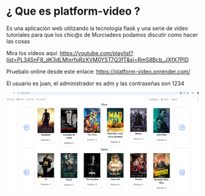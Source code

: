 # ¿ Que es platform-video ?

Es una aplicación web utilizando la tecnología flask y una serie de vídeo tutoriales para que los chic@s de Murciadevs podamos discutir como hacer las cosas

Mira los vídeos aquí: https://youtube.com/playlist?list=PL34SnF8_dK3dLMtxrfpRzXVM0YST7Q3fT&si=RmS8Bcb_JXfX7PID

Pruebalo online desde este enlace: https://platform-video.onrender.com/

El usuario es juan, el administrador es adm y las contraseñas son 1234

<img src="docs/readme.png" width="600px">



